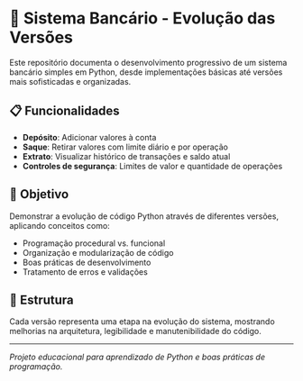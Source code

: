 # 🏦 Sistema Bancário - Evolução das Versões

Este repositório documenta o desenvolvimento progressivo de um sistema bancário simples em Python, desde implementações básicas até versões mais sofisticadas e organizadas.

## 📋 Funcionalidades

- **Depósito**: Adicionar valores à conta
- **Saque**: Retirar valores com limite diário e por operação
- **Extrato**: Visualizar histórico de transações e saldo atual
- **Controles de segurança**: Limites de valor e quantidade de operações

## 🚀 Objetivo

Demonstrar a evolução de código Python através de diferentes versões, aplicando conceitos como:
- Programação procedural vs. funcional
- Organização e modularização de código
- Boas práticas de desenvolvimento
- Tratamento de erros e validações

## 📁 Estrutura

Cada versão representa uma etapa na evolução do sistema, mostrando melhorias na arquitetura, legibilidade e manutenibilidade do código.

---

*Projeto educacional para aprendizado de Python e boas práticas de programação.*
